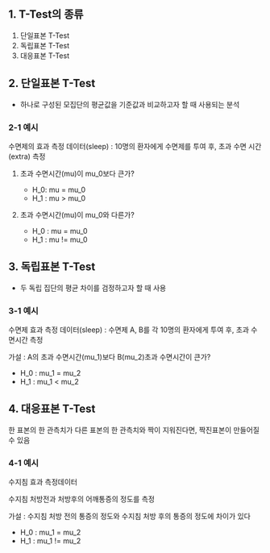 ## 1. T-Test의 종류

1. 단일표본 T-Test
2. 독립표본 T-Test
3. 대응표본 T-Test

## 2. 단일표본 T-Test

- 하나로 구성된 모집단의 평균값을 기준값과 비교하고자 할 때 사용되는 분석 

### 2-1 예시

수면제의 효과 측정 데이터(sleep) : 10명의 환자에게 수면제를 투여 후, 초과 수면 시간(extra) 측정

1. 초과 수면시간(mu)이 mu_0보다 큰가?

    - H_0: mu = mu_0 
    - H_1 : mu > mu_0

2. 초과 수면시간(mu)이 mu_0와 다른가?

    - H_0 : mu = mu_0
    - H_1 : mu != mu_0

## 3. 독립표본 T-Test

- 두 독립 집단의 평균 차이를 검정하고자 할 때 사용

### 3-1 예시

수면제 효과 측정 데이터(sleep) : 수면제 A, B를 각 10명의 환자에게 투여 후, 초과 수면시간 측정 

가설 : A의 초과 수면시간(mu_1)보다 B(mu_2)초과 수면시간이 큰가?

- H_0 : mu_1 = mu_2
- H_1 : mu_1 < mu_2

## 4. 대응표본 T-Test

한 표본의 한 관측치가 다른 표본의 한 관측치와 짝이 지워진다면, 짝진표본이 만들어질 수 있음

### 4-1 예시

수지침 효과 측정데이터

수지침 처방전과 처방후의 어깨통증의 정도를 측정

가설 : 수지침 처방 전의 통증의 정도와 수지침 처방 후의 통증의 정도에 차이가 있다

- H_0 : mu_1 = mu_2
- H_1 : mu_1 != mu_2